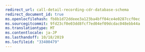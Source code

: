 ```yaml
---
redirect_url: call-detail-recording-cdr-database-schema
redirect_document_id: true
ms.openlocfilehash: fb8b1d72ddeee3a123ba4bff04ce4e0287ccf0ec
ms.sourcegitcommit: 9fd23cf0e03dd8fcf7ed04ef09dcdac048ebb44a
ms.translationtype: MT
ms.contentlocale: ja-JP
ms.lasthandoff: 10/18/2019
ms.locfileid: "33400479"
---
```

